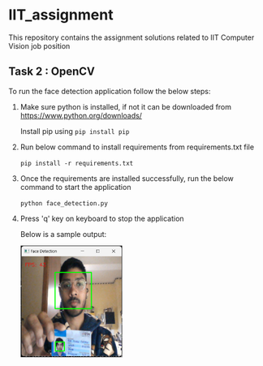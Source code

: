 # IIT_assignment
This repository contains the assignment solutions related to IIT Computer Vision job position

## Task 2 : OpenCV

   To run the face detection application follow the below steps:
   
   1. Make sure python is installed, if not it can be downloaded from https://www.python.org/downloads/
         
         Install pip using ``` pip install pip ```
      
   3. Run below command to install requirements from requirements.txt file
      
      ``` pip install -r requirements.txt ```
      
   4. Once the requirements are installed successfully, run the below command to start the application 
      
      ```python face_detection.py```
      
   5. Press 'q' key on keyboard to stop the application

      Below is a sample output:

      <img src="https://github.com/MrAsifKhan/IIT_assignment/blob/main/sample_outputs/sample_output.png" alt="sample output" width="200"/>

